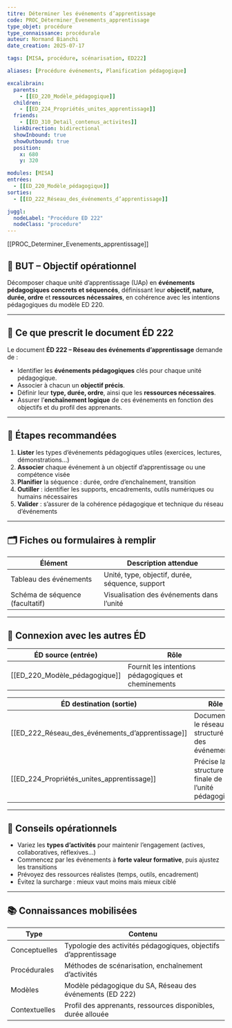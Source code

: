 ```yaml
---
titre: Déterminer les événements d’apprentissage
code: PROC_Déterminer_Évenements_apprentissage
type_objet: procédure
type_connaissance: procédurale
auteur: Normand Bianchi
date_creation: 2025-07-17

tags: [MISA, procédure, scénarisation, ED222]

aliases: [Procédure événements, Planification pédagogique]

excalibrain:
  parents:
    - [[ED_220_Modèle_pédagogique]]
  children:
    - [[ED_224_Propriétés_unites_apprentissage]]
  friends:
    - [[ED_310_Detail_contenus_activites]]
  linkDirection: bidirectional
  showInbound: true
  showOutbound: true
  position:
    x: 680
    y: 320

modules: [MISA]
entrées:
  - [[ED_220_Modèle_pédagogique]]
sorties:
  - [[ED_222_Réseau_des_événements_d’apprentissage]]

juggl:
  nodeLabel: "Procédure ED 222"
  nodeClass: "procedure"
---
```


[[PROC_Determiner_Evenements_apprentissage]]



## 🎯 **BUT – Objectif opérationnel**

Décomposer chaque unité d’apprentissage (UAp) en **événements pédagogiques concrets et séquencés**, définissant leur **objectif, nature, durée, ordre** et **ressources nécessaires**, en cohérence avec les intentions pédagogiques du modèle ED 220.

---

## 📘 **Ce que prescrit le document ÉD 222**

Le document **ÉD 222 – Réseau des événements d’apprentissage** demande de :

- Identifier les **événements pédagogiques** clés pour chaque unité pédagogique.
- Associer à chacun un **objectif précis**.
- Définir leur **type, durée, ordre**, ainsi que les **ressources nécessaires**.
- Assurer l’**enchaînement logique** de ces événements en fonction des objectifs et du profil des apprenants.

---

## 🔧 **Étapes recommandées**

1. **Lister** les types d’événements pédagogiques utiles (exercices, lectures, démonstrations…)
2. **Associer** chaque événement à un objectif d’apprentissage ou une compétence visée
3. **Planifier** la séquence : durée, ordre d’enchaînement, transition
4. **Outiller** : identifier les supports, encadrements, outils numériques ou humains nécessaires
5. **Valider** : s’assurer de la cohérence pédagogique et technique du réseau d’événements

---

## 🗂 **Fiches ou formulaires à remplir**

| Élément | Description attendue |
|--------|------------------------|
| Tableau des événements | Unité, type, objectif, durée, séquence, support |
| Schéma de séquence (facultatif) | Visualisation des événements dans l’unité |

---

## 🔄 **Connexion avec les autres ÉD**

| ÉD source (entrée) | Rôle |
|-------------------|------|
| [[ED_220_Modèle_pédagogique]] | Fournit les intentions pédagogiques et cheminements |

| ÉD destination (sortie) | Rôle |
|------------------------|------|
| [[ED_222_Réseau_des_événements_d’apprentissage]] | Documente le réseau structuré des événements |
| [[ED_224_Propriétés_unites_apprentissage]] | Précise la structure finale de l’unité pédagogique |

---

## 🧠 **Conseils opérationnels**

- Variez les **types d’activités** pour maintenir l’engagement (actives, collaboratives, réflexives…)
- Commencez par les événements à **forte valeur formative**, puis ajustez les transitions
- Prévoyez des ressources réalistes (temps, outils, encadrement)
- Évitez la surcharge : mieux vaut moins mais mieux ciblé

---

## 📚 **Connaissances mobilisées**

| Type | Contenu |
|------|---------|
| Conceptuelles | Typologie des activités pédagogiques, objectifs d’apprentissage |
| Procédurales | Méthodes de scénarisation, enchaînement d’activités |
| Modèles | Modèle pédagogique du SA, Réseau des événements (ED 222) |
| Contextuelles | Profil des apprenants, ressources disponibles, durée allouée |
